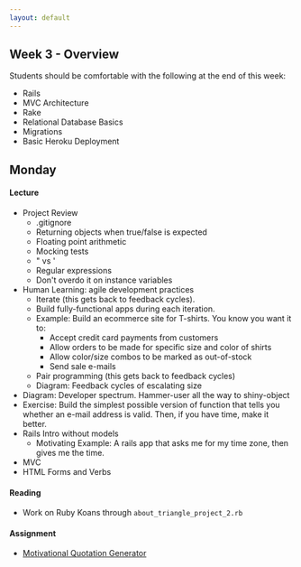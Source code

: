 ```yaml
---
layout: default
---
```


## Week 3 - Overview

Students should be comfortable with the following at the end of this week:

* Rails
* MVC Architecture
* Rake
* Relational Database Basics
* Migrations
* Basic Heroku Deployment

## Monday

#### Lecture

* Project Review
  * .gitignore
  * Returning objects when true/false is expected
  * Floating point arithmetic
  * Mocking tests
  * " vs '
  * Regular expressions
  * Don't overdo it on instance variables
* Human Learning: agile development practices
  * Iterate (this gets back to feedback cycles).
  * Build fully-functional apps during each iteration.
  * Example: Build an ecommerce site for T-shirts.  You know you want it to:
    * Accept credit card payments from customers
    * Allow orders to be made for specific size and color of shirts
    * Allow color/size combos to be marked as out-of-stock
    * Send sale e-mails
  * Pair programming (this gets back to feedback cycles)
  * Diagram: Feedback cycles of escalating size
* Diagram: Developer spectrum.  Hammer-user all the way to shiny-object
* Exercise: Build the simplest possible version of function that tells you whether an e-mail address is valid.  Then, if you have time, make it better.
* Rails Intro without models
  * Motivating Example: A rails app that asks me for my time zone, then gives me the time. <!-- and maybe go back to this in future classes? -->
* MVC
* HTML Forms and Verbs

#### Reading

* Work on Ruby Koans through `about_triangle_project_2.rb`

#### Assignment

* [Motivational Quotation Generator](https://github.com/tiyd-rails-2015-01/motivational_quotations)

<!--
Still haven't done:

* Exercise: Pair on NILM example
* class methods
* SCSS
* Bourbon
* Monkey patching exercise: Date class.
  * Calories method/instance variable.  
  * Flavor method.  Return a string that's the same every time.
  * Create a few dates.
  * Now call `Date.today.flavor`.
* Exercise: ??? [Employees and Departments](https://github.com/masonfmatthews/rails_assignments/tree/master/exercises/employees_and_departments)
* Trying to change an array in an outer scope inside a called function.

## Tuesday

#### Lecture

* Assignment Review
* Human Learning:
  * Immerse yourself in the culture.
  * Read some every day.
  * Ruby Rogues and Ruby Weekly.
  * The dark side: Dissecting a book vs drinking from a fire hydrant
* Generators
* Rake
* Migrations
* Models
* Class methods
* Class variables - DON'T
* Scaffold - DON'T

#### Reading

* Work on Ruby Koans through `about_dice_project.rb`

#### Assignment

* [Wallet](https://github.com/masonfmatthews/rails_assignments/tree/master/assignments/wallet)

## Wednesday

#### Lecture

* Assignment Review
* W: Params in Depth ; More Bourbon and Neat; Heroku and the value of Shipping It

#### Reading

* Complete Ruby Koans

#### Assignment

* [Merging Apps and Heroku Deployments](https://github.com/masonfmatthews/rails_assignments/tree/master/assignments/heroku_deployments) - AS PAIRS

## Thursday

#### Lecture

* Assignment Review
* Th: Working as Teams ; Git branching, merging, and conflicts

## Weekend Assignment - As Pairs

[Health Tracker](https://github.com/masonfmatthews/rails_assignments/tree/master/projects/health_tracker)

-->
